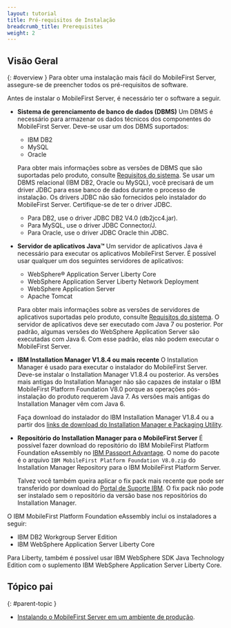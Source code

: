 ```yaml
---
layout: tutorial
title: Pré-requisitos de Instalação
breadcrumb_title: Prerequisites
weight: 2
---
```

<!-- NLS_CHARSET=UTF-8 -->
## Visão Geral
{: #overview }
Para obter uma instalação mais fácil do MobileFirst Server, assegure-se de preencher todos os pré-requisitos de software.

Antes de instalar o MobileFirst Server, é necessário ter o software a seguir.

* **Sistema de gerenciamento de banco de dados (DBMS)**
  Um DBMS é necessário para armazenar os dados técnicos dos componentes do MobileFirst Server. Deve-se usar um dos DBMS suportados:

  * IBM DB2
  * MySQL
  * Oracle

  Para obter mais informações sobre as versões de DBMS que são suportadas pelo produto, consulte [Requisitos do sistema](https://www.ibm.com/support/knowledgecenter/SSHS8R_8.0.0/com.ibm.worklight.getstart.doc/start/r_supported_operating_systems_an.html). Se usar um DBMS relacional (IBM DB2, Oracle ou MySQL), você precisará de um driver JDBC para esse banco de dados durante o processo de instalação. Os drivers JDBC não são fornecidos pelo instalador do MobileFirst Server. Certifique-se de ter o driver JDBC.

  * Para DB2, use o driver JDBC DB2 V4.0 (db2jcc4.jar).
  * Para MySQL, use o driver JDBC Connector/J.
  * Para Oracle, use o driver JDBC Oracle thin JDBC.

* **Servidor de aplicativos Java™**
  Um servidor de aplicativos Java é necessário para executar os aplicativos MobileFirst Server. É possível usar qualquer um dos seguintes servidores de aplicativos:

  * WebSphere® Application Server Liberty Core
  * WebSphere Application Server Liberty Network Deployment
  * WebSphere Application Server
  * Apache Tomcat

  Para obter mais informações sobre as versões de servidores de aplicativos suportadas pelo produto, consulte [Requisitos do sistema](https://www.ibm.com/support/knowledgecenter/SSHS8R_8.0.0/com.ibm.worklight.getstart.doc/start/r_supported_operating_systems_an.html). O servidor de aplicativos deve ser executado com Java 7 ou posterior. Por padrão, algumas versões do WebSphere Application Server são executadas com Java 6. Com esse padrão, elas não podem executar o MobileFirst Server.

* **IBM Installation Manager V1.8.4 ou mais recente**
  O Installation Manager é usado para executar o instalador do MobileFirst Server. Deve-se instalar o Installation Manager V1.8.4 ou posterior. As versões mais antigas do Installation Manager não são capazes de instalar o IBM MobileFirst Platform Foundation V8.0 porque as operações pós-instalação do produto requerem Java 7. As versões mais antigas do Installation Manager vêm com Java 6.

  Faça download do instalador do IBM Installation Manager V1.8.4 ou a partir dos [links de download do Installation Manager e Packaging Utility](http://www-01.ibm.com/support/docview.wss?uid=swg27025142).

* **Repositório do Installation Manager para o MobileFirst Server**
  É possível fazer download do repositório do IBM MobileFirst Platform Foundation eAssembly no [IBM Passport Advantage](https://www-01.ibm.com/software/passportadvantage/pao_customers.htm). O nome do pacote é o arquivo `IBM MobileFirst Platform Foundation V8.0.zip` do Installation Manager Repository para o IBM MobileFirst Platform Server.

  Talvez você também queira aplicar o fix pack mais recente que pode ser transferido por download do [Portal de Suporte IBM](https://www.ibm.com/support/home/product/N651135V62596I83/IBM_MobileFirst_Platform_Foundation). O fix pack não pode ser instalado sem o repositório da versão base nos repositórios do Installation Manager.

O IBM MobileFirst Platform Foundation eAssembly inclui os instaladores a seguir:
* IBM DB2 Workgroup Server Edition
* IBM WebSphere Application Server Liberty Core

Para Liberty, também é possível usar IBM WebSphere SDK Java Technology Edition com o suplemento IBM WebSphere Application Server Liberty Core.

## Tópico pai
{: #parent-topic }

* [Instalando o MobileFirst Server em um ambiente de produção](../).
